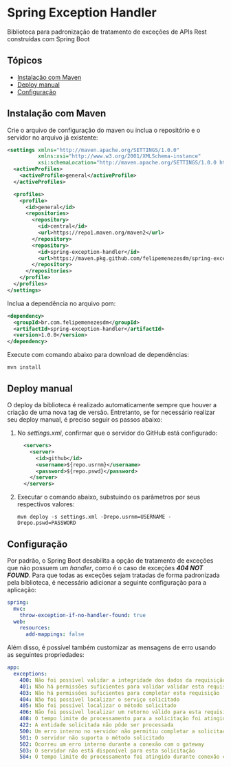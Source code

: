 # Spring Exception Handler
Biblioteca para padronização de tratamento de exceções de APIs Rest construídas com Spring Boot

## Tópicos
- [Instalação com Maven](#instalação-com-maven)
- [Deploy manual](#deploy-manual)
- [Configuração](#configuração)

## Instalação com Maven
Crie o arquivo de configuração do maven ou inclua o repositório e o servidor no arquivo já existente:
```xml
<settings xmlns="http://maven.apache.org/SETTINGS/1.0.0" 
          xmlns:xsi="http://www.w3.org/2001/XMLSchema-instance" 
          xsi:schemaLocation="http://maven.apache.org/SETTINGS/1.0.0 http://maven.apache.org/xsd/settings-1.0.0.xsd">
  <activeProfiles>
    <activeProfile>general</activeProfile>
  </activeProfiles>

  <profiles>
    <profile>
      <id>general</id>
      <repositories>
        <repository>
          <id>central</id>
          <url>https://repo1.maven.org/maven2</url>
        </repository>
        <repository>
          <id>spring-exception-handler</id>
          <url>https://maven.pkg.github.com/felipemenezesdm/spring-exception-handler</url>
        </repository>
      </repositories>
    </profile>
  </profiles>
</settings>
```

Inclua a dependência no arquivo pom:
```xml
<dependency>
  <groupId>br.com.felipemenezesdm</groupId>
  <artifactId>spring-exception-handler</artifactId>
  <version>1.0.0</version>
</dependency>
```

Execute com comando abaixo para download de dependências:
```
mvn install
```

## Deploy manual
O deploy da biblioteca é realizado automaticamente sempre que houver a criação de uma nova tag de versão. Entretanto, se for necessário realizar seu deploy manual, é preciso seguir os passos abaixo:

1. No _settings.xml_, confirmar que o servidor do GitHub está configurado:
    ```xml
      <servers>
        <server>
          <id>github</id>
          <username>${repo.usrnm}</username>
          <password>${repo.pswd}</password>
        </server>
      </servers>
    ```
2. Executar o comando abaixo, substuindo os parâmetros por seus respectivos valores:
    ```
    mvn deploy -s settings.xml -Drepo.usrnm=USERNAME -Drepo.pswd=PASSWORD
    ```

## Configuração
Por padrão, o Spring Boot desabilita a opção de tratamento de exceções que não possuem um _handler_, como é o caso de exceções _**404 NOT FOUND**_. Para que todas as exceções sejam tratadas de forma padronizada pela biblioteca, é necessário adicionar a seguinte configuração para a aplicação:
```yaml
spring:
  mvc:
    throw-exception-if-no-handler-found: true
  web:
    resources:
      add-mappings: false
```

Além disso, é possível também customizar as mensagens de erro usando as seguintes propriedades:
```yaml
app:
  exceptions:
    400: Não foi possível validar a integridade dos dados da requisição
    401: Não há permissões suficientes para validar validar esta requisição
    403: Não há permissões suficientes para completar esta requisição
    404: Não foi possível localizar o serviço solicitado
    405: Não foi possível localizar o método solicitado
    406: Não foi possível localizar um retorno válido para esta requisição
    408: O tempo limite de processamento para a solicitação foi atingido
    422: A entidade solicitada não pôde ser processada
    500: Um erro interno no servidor não permitiu completar a solicitação
    501: O servidor não suporta o método solicitado
    502: Ocorreu um erro interno durante a conexão com o gateway
    503: O servidor não está disponível para esta solicitação
    504: O tempo limite de processamento foi atingido durante conexão com o gateway
```